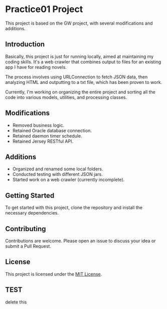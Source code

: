 # Practice01 Project

This project is based on the GW project, with several modifications and additions.

## Introduction

Basically, this project is just for running locally, aimed at maintaining my coding skills. It's a web crawler that combines output to files for an existing app I have for reading novels. 

The process involves using URLConnection to fetch JSON data, then analyzing HTML and outputting to a txt file, which has been proven to work. 

Currently, I'm working on organizing the entire project and sorting all the code into various models, utilities, and processing classes.

## Modifications

- Removed business logic.
- Retained Oracle database connection.
- Retained daemon timer schedule.
- Retained Jersey RESTful API.

## Additions

- Organized and renamed some local folders.
- Conducted testing with different JSON jars.
- Started work on a web crawler (currently incomplete).

## Getting Started

To get started with this project, clone the repository and install the necessary dependencies.

## Contributing

Contributions are welcome. Please open an issue to discuss your idea or submit a Pull Request.


## License

This project is licensed under the [MIT License](https://opensource.org/licenses/MIT).



## TEST
 delete this
